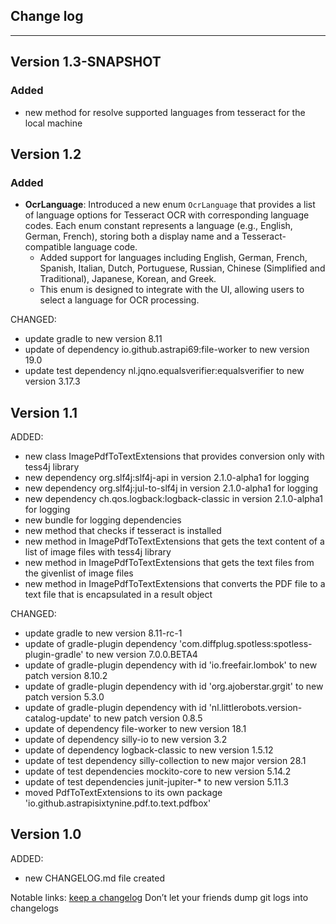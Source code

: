 ## Change log
----------------------

Version 1.3-SNAPSHOT
-------------

### Added

- new method for resolve supported languages from tesseract for the local machine

Version 1.2
-------------

### Added
- **OcrLanguage**: Introduced a new enum `OcrLanguage` that provides a list of language options for Tesseract OCR with corresponding language codes. Each enum constant represents a language (e.g., English, German, French), storing both a display name and a Tesseract-compatible language code.
    - Added support for languages including English, German, French, Spanish, Italian, Dutch, Portuguese, Russian, Chinese (Simplified and Traditional), Japanese, Korean, and Greek.
    - This enum is designed to integrate with the UI, allowing users to select a language for OCR processing.

CHANGED:

- update gradle to new version 8.11
- update of dependency io.github.astrapi69:file-worker to new version 19.0
- update test dependency nl.jqno.equalsverifier:equalsverifier to new version 3.17.3

Version 1.1
-------------

ADDED:

- new class ImagePdfToTextExtensions that provides conversion only with tess4j library
- new dependency org.slf4j:slf4j-api in version 2.1.0-alpha1 for logging
- new dependency org.slf4j:jul-to-slf4j in version 2.1.0-alpha1 for logging
- new dependency ch.qos.logback:logback-classic in version 2.1.0-alpha1 for logging
- new bundle for logging dependencies
- new method that checks if tesseract is installed
- new method in ImagePdfToTextExtensions that gets the text content of a list of image files with tess4j library
- new method in ImagePdfToTextExtensions that gets the text files from the givenlist of image files
- new method in ImagePdfToTextExtensions that converts the PDF file to a text file that is encapsulated in a result object

CHANGED:

- update gradle to new version 8.11-rc-1
- update of gradle-plugin dependency 'com.diffplug.spotless:spotless-plugin-gradle' to new version 7.0.0.BETA4
- update of gradle-plugin dependency with id 'io.freefair.lombok' to new patch version 8.10.2
- update of gradle-plugin dependency with id 'org.ajoberstar.grgit' to new patch version 5.3.0
- update of gradle-plugin dependency with id 'nl.littlerobots.version-catalog-update' to new patch version 0.8.5
- update of dependency file-worker to new version 18.1
- update of dependency silly-io to new version 3.2
- update of dependency logback-classic to new version 1.5.12
- update of test dependency silly-collection to new major version 28.1
- update of test dependencies mockito-core to new version 5.14.2
- update of test dependencies junit-jupiter-* to new version 5.11.3
- moved PdfToTextExtensions to its own package 'io.github.astrapisixtynine.pdf.to.text.pdfbox'

Version 1.0
-------------

ADDED:

- new CHANGELOG.md file created

Notable links:
[keep a changelog](http://keepachangelog.com/en/1.0.0/) Don’t let your friends dump git logs into changelogs
